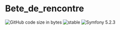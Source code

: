 # Bete_de_rencontre
![GitHub code size in bytes](https://img.shields.io/github/languages/code-size/RedOren28/Bete_de_rencontre)
![stable](https://img.shields.io/badge/stability-stable-brightgreen.svg)
<img src="https://img.shields.io/badge/Symfony-5.2.3-purple.svg?style=flat-square&logo=symfony" alt="Symfony 5.2.3"/>
